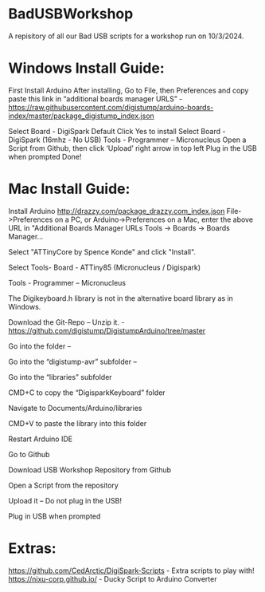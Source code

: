 # BadUSBWorkshop
A repisitory of all our Bad USB scripts for a workshop run on 10/3/2024. 


# Windows Install Guide:
First Install Arduino 
After installing, Go to File, then Preferences and copy paste this link in “additional boards manager URLS” - https://raw.githubusercontent.com/digistump/arduino-boards-index/master/package_digistump_index.json

Select Board - DigiSpark Default 
Click Yes to install
Select Board - DigiSpark (16mhz - No USB)
Tools - Programmer – Micronucleus 
Open a Script from Github, then click ‘Upload’ right arrow in top left
Plug in the USB when prompted
Done!


# Mac Install Guide:
Install Arduino
http://drazzy.com/package_drazzy.com_index.json 
File->Preferences on a PC, or Arduino->Preferences on a Mac, enter the above URL in "Additional Boards Manager URLs
Tools -> Boards -> Boards Manager...

Select "ATTinyCore by Spence Konde" and click "Install".

Select Tools- Board - ATTiny85 (Micronucleus / Digispark)

Tools - Programmer – Micronucleus 

The Digikeyboard.h library is not in the alternative board library as in Windows. 

Download the Git-Repo – Unzip it.  -  https://github.com/digistump/DigistumpArduino/tree/master 

Go into the folder – 

Go into the “digistump-avr” subfolder – 

Go into the “libraries” subfolder 

CMD+C to copy the “DigisparkKeyboard” folder 

Navigate to Documents/Arduino/libraries 

CMD+V to paste the library into this folder 

Restart Arduino IDE 

Go to Github

Download USB Workshop Repository from Github

Open a Script from the repository

Upload it – Do not plug in the USB! 

Plug in USB when prompted


# Extras:
https://github.com/CedArctic/DigiSpark-Scripts - Extra scripts to play with!
https://nixu-corp.github.io/ - Ducky Script to Arduino Converter
